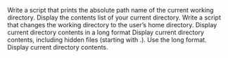  Write a script that prints the absolute path name of the current working directory.
Display the contents list of your current directory.
Write a script that changes the working directory to the user’s home directory.
Display current directory contents in a long format
Display current directory contents, including hidden files (starting with .). Use the long format.
Display current directory contents. 
